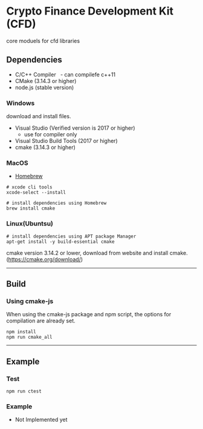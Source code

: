 # Crypto Finance Development Kit (CFD)

core moduels for cfd libraries

<!-- TODO: Write Summary and Overview

## Overview

-->

## Dependencies


- C/C++ Compiler
  - can compilefe c++11
- CMake (3.14.3 or higher)
- node.js (stable version)

### Windows

download and install files.
- Visual Studio (Verified version is 2017 or higher)
  - use for compiler only
- Visual Studio Build Tools (2017 or higher)
- cmake (3.14.3 or higher)

### MacOS

- [Homebrew](https://brew.sh/)

```Shell
# xcode cli tools
xcode-select --install

# install dependencies using Homebrew
brew install cmake
```

### Linux(Ubuntsu)

```Shell
# install dependencies using APT package Manager
apt-get install -y build-essential cmake
```

cmake version 3.14.2 or lower, download from website and install cmake.
(https://cmake.org/download/)

---

## Build

### Using cmake-js

When using the cmake-js package and npm script, the options for compilation are already set.

```Shell
npm install
npm run cmake_all
```

<!--
NOTICE: CMAKE IS NOT SUPPORT YET UNDER WINDOWS OS

### Use CMake

```Shell
# recommend out of source build
mkdir build && cd $_
# configure & build
cmake .. (CMake options)
make
```

``` (windows) command prompt example
cmake -S . -B build  -G "Visual Studio 16 2019"
cmake -D ENABLE_SHARED=1 --build build
cmake --build build --config Release
```

**CMake options**

- `-DENABLE_ELEMENTS`: Enable functionalies for elements sidechain. [ON/OFF] (default:ON)
- `-DENABLE_DEBUG`: Enable debug loggings and log files. [ON/OFF] (default:OFF)
- `-DENABLE_SHARED`: Enable building a shared library. [ON/OFF] (default:OFF)
- `-DENABLE_TESTS`: Enable building a testing codes. If enables this option, builds testing framework submodules(google test) automatically. [ON/OFF] (default:ON)

-->

---

## Example

### Test

```Shell
npm run ctest
```

### Example

- Not Implemented yet